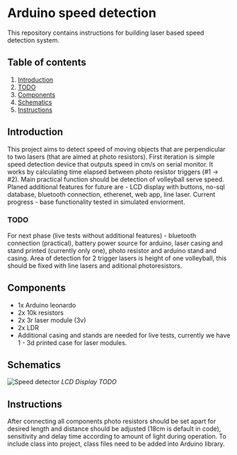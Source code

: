 # Arduino speed detection
This repository contains instructions for building laser based speed detection system.
## Table of contents
1. [Introduction](#introduction)
2. [TODO](#todo) 
3. [Components](#components)
4. [Schematics](#schematics)
5. [Instructions](#instructions)

## Introduction
This project aims to detect speed of moving objects that are perpendicular to two lasers (that are aimed at photo resistors). First iteration is simple speed detection device that outputs speed in cm/s on serial monitor. 
It works by calculating time elapsed between photo resistor triggers (#1 -> #2). Main practical function should be detection of volleyball serve speed. Planed additional features for future are - LCD display with buttons, no-sql database, bluetooth connection, etherenet, web app, line laser. 
Current progress - base functionality tested in simulated enviorment. 
### TODO
For next phase (live tests without additional features) - bluetooth connection (practical), battery power source for arduino, laser casing and stand printed (currently only one), photo resistor and arduino stand and casing.
Area of detection for 2 trigger lasers is height of one volleyball, this should be fixed with line lasers and aditional photoresistors.
## Components
- 1x Arduino leonardo 
- 2x 10k resistors 
- 2x 3r laser module (3v)
- 2x LDR 
- Additional casing and stands are needed for live tests, currently we have 1 - 3d printed case for laser modules.
## Schematics
![Speed detector](https://github.com/user-attachments/assets/82ec8c28-afb5-4e91-98ad-97d74b265497)
*LCD Display TODO*
## Instructions
After connecting all components photo resistors should be set apart for desired length and distance should be adjusted (18cm is default in code), sensitivity and delay time according to amount of light during operation. To include class into project, class files need to be added into Arduino library.
